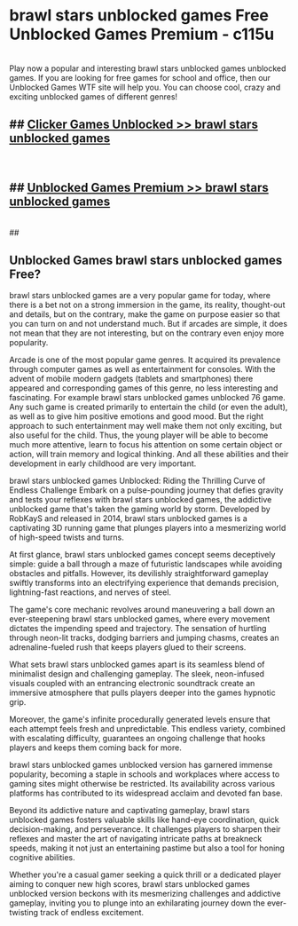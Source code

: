 # brawl stars unblocked games  Free Unblocked Games Premium - c115u <br>
<br>
Play now a popular and interesting brawl stars unblocked games unblocked games. If you are looking for free games for school and office, then our Unblocked Games WTF site will help you. You can choose cool, crazy and exciting unblocked games of different genres!


## ##  [Clicker Games Unblocked >> brawl stars unblocked games](http://freeplayer.one?title=brawl_stars_unblocked_games&ref=UGames)
  <br>

##  ## [Unblocked Games Premium >> brawl stars unblocked games](http://freeplayer.one?title=brawl_stars_unblocked_games&ref=UGames)
  <br>
  ##



## Unblocked Games brawl stars unblocked games Free?

brawl stars unblocked games are a very popular game for today, where there is a bet not on a strong immersion in the game, its reality, thought-out and details, but on the contrary, make the game on purpose easier so that you can turn on and not understand much. But if arcades are simple, it does not mean that they are not interesting, but on the contrary even enjoy more popularity.

Arcade is one of the most popular game genres. It acquired its prevalence through computer games as well as entertainment for consoles. With the advent of mobile modern gadgets (tablets and smartphones) there appeared and corresponding games of this genre, no less interesting and fascinating. For example brawl stars unblocked games unblocked 76 game. Any such game is created primarily to entertain the child (or even the adult), as well as to give him positive emotions and good mood. But the right approach to such entertainment may well make them not only exciting, but also useful for the child. Thus, the young player will be able to become much more attentive, learn to focus his attention on some certain object or action, will train memory and logical thinking. And all these abilities and their development in early childhood are very important.

brawl stars unblocked games Unblocked: Riding the Thrilling Curve of Endless Challenge
Embark on a pulse-pounding journey that defies gravity and tests your reflexes with brawl stars unblocked games, the addictive unblocked game that's taken the gaming world by storm. Developed by RobKayS and released in 2014, brawl stars unblocked games is a captivating 3D running game that plunges players into a mesmerizing world of high-speed twists and turns.

At first glance, brawl stars unblocked games concept seems deceptively simple: guide a ball through a maze of futuristic landscapes while avoiding obstacles and pitfalls. However, its devilishly straightforward gameplay swiftly transforms into an electrifying experience that demands precision, lightning-fast reactions, and nerves of steel.

The game's core mechanic revolves around maneuvering a ball down an ever-steepening brawl stars unblocked games, where every movement dictates the impending speed and trajectory. The sensation of hurtling through neon-lit tracks, dodging barriers and jumping chasms, creates an adrenaline-fueled rush that keeps players glued to their screens.

What sets brawl stars unblocked games apart is its seamless blend of minimalist design and challenging gameplay. The sleek, neon-infused visuals coupled with an entrancing electronic soundtrack create an immersive atmosphere that pulls players deeper into the games hypnotic grip.

Moreover, the game's infinite procedurally generated levels ensure that each attempt feels fresh and unpredictable. This endless variety, combined with escalating difficulty, guarantees an ongoing challenge that hooks players and keeps them coming back for more.

brawl stars unblocked games unblocked version has garnered immense popularity, becoming a staple in schools and workplaces where access to gaming sites might otherwise be restricted. Its availability across various platforms has contributed to its widespread acclaim and devoted fan base.

Beyond its addictive nature and captivating gameplay, brawl stars unblocked games fosters valuable skills like hand-eye coordination, quick decision-making, and perseverance. It challenges players to sharpen their reflexes and master the art of navigating intricate paths at breakneck speeds, making it not just an entertaining pastime but also a tool for honing cognitive abilities.

Whether you're a casual gamer seeking a quick thrill or a dedicated player aiming to conquer new high scores, brawl stars unblocked games unblocked version beckons with its mesmerizing challenges and addictive gameplay, inviting you to plunge into an exhilarating journey down the ever-twisting track of endless excitement.